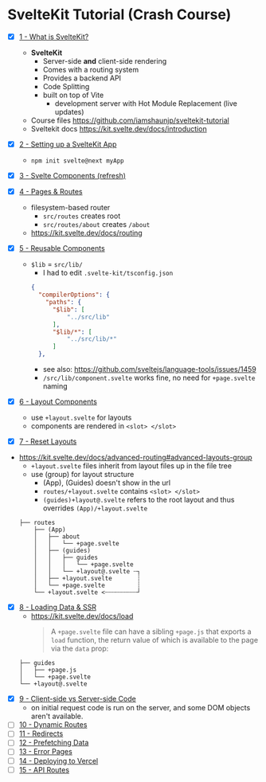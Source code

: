 # SvelteKit Tutorial (Crash Course)

- [x] [1 - What is SvelteKit?](https://www.youtube.com/watch?v=9OlLxkaeVvw&list=PL4cUxeGkcC9hpM9ARM59Ve3jqcb54dqiP&index=1&pp=iAQB)

  - **SvelteKit**
    - Server-side **and** client-side rendering
    - Comes with a routing system
    - Provides a backend API
    - Code Splitting
    - built on top of Vite
      - development server with Hot Module Replacement (live updates)
  - Course files https://github.com/iamshaunjp/sveltekit-tutorial
  - Sveltekit docs https://kit.svelte.dev/docs/introduction

- [x] [2 - Setting up a SvelteKit App](https://www.youtube.com/watch?v=_M-iOKo4FnE&list=PL4cUxeGkcC9hpM9ARM59Ve3jqcb54dqiP&index=2&pp=iAQB)
  - `npm init svelte@next myApp`
- [x] [3 - Svelte Components (refresh)](https://www.youtube.com/watch?v=WK4SN853CqI&list=PL4cUxeGkcC9hpM9ARM59Ve3jqcb54dqiP&index=3&pp=iAQB)
- [x] [4 - Pages & Routes](https://www.youtube.com/watch?v=ftiTVitDbx0&list=PL4cUxeGkcC9hpM9ARM59Ve3jqcb54dqiP&index=4&pp=iAQB)
  - filesystem-based router
    - `src/routes` creates root
    - `src/routes/about` creates `/about`
  - https://kit.svelte.dev/docs/routing
- [x] [5 - Reusable Components](https://www.youtube.com/watch?v=5IajHJULs5I&list=PL4cUxeGkcC9hpM9ARM59Ve3jqcb54dqiP&index=5&pp=iAQB)

  - `$lib` = `src/lib/`
    - I had to edit `.svelte-kit/tsconfig.json`
    ```json
    {
      "compilerOptions": {
        "paths": {
          "$lib": [
              "../src/lib"
          ],
          "$lib/*": [
              "../src/lib/*"
          ]
      },
    ```
    - see also: https://github.com/sveltejs/language-tools/issues/1459
    - `/src/lib/component.svelte` works fine, no need for `+page.svelte` naming

- [x] [6 - Layout Components](https://www.youtube.com/watch?v=shTnwJa4SRA&list=PL4cUxeGkcC9hpM9ARM59Ve3jqcb54dqiP&index=6&pp=iAQB)
  - use `+layout.svelte` for layouts
  - components are rendered in `<slot> </slot>`
- [x] [7 - Reset Layouts](https://www.youtube.com/watch?v=t7UlyE2Jhx4&list=PL4cUxeGkcC9hpM9ARM59Ve3jqcb54dqiP&index=7&pp=iAQB)
- https://kit.svelte.dev/docs/advanced-routing#advanced-layouts-group
  - `+layout.svelte` files inherit from layout files up in the file tree
  - use (group) for layout structure
    - (App), (Guides) doesn't show in the url
    - `routes/+layout.svelte` contains `<slot> </slot>`
    - `(guides)+layout@.svelte` refers to the root layout and thus overrides `(App)/+layout.svelte`
  ```
  ├── routes
      ├── (App)
      │   ├── about
      │   │   └── +page.svelte
      │   ├── (guides)
      │   │   ├── guides
      │   │   │   └── +page.svelte
      │   │   └── +layout@.svelte ┄┐
      │   ├── +layout.svelte       ┊
      │   └── +page.svelte         ┊
      └── +layout.svelte <┄┄┄┄┄┄┄┄┄┘
  ```
- [x] [8 - Loading Data & SSR](https://www.youtube.com/watch?v=a5OiuEu1Q6M&list=PL4cUxeGkcC9hpM9ARM59Ve3jqcb54dqiP&index=8&pp=iAQB)
  - https://kit.svelte.dev/docs/load
    > A `+page.svelte` file can have a sibling `+page.js` that exports a `load` function, the return value of which is available to the page via the `data` prop:
  ```
  ├── guides
  │   ├── +page.js
  │   └── +page.svelte
  └── +layout@.svelte
  ```
- [x] [9 - Client-side vs Server-side Code](https://www.youtube.com/watch?v=Nzcefm5Izc8&list=PL4cUxeGkcC9hpM9ARM59Ve3jqcb54dqiP&index=9&pp=iAQB)
  - on initial request code is run on the server, and some DOM objects aren't available.
- [ ] [10 - Dynamic Routes](https://www.youtube.com/watch?v=Y2_bJoFbQQg&list=PL4cUxeGkcC9hpM9ARM59Ve3jqcb54dqiP&index=10&pp=iAQB)
- [ ] [11 - Redirects](https://www.youtube.com/watch?v=KpruqbynhjE&list=PL4cUxeGkcC9hpM9ARM59Ve3jqcb54dqiP&index=11&pp=iAQB)
- [ ] [12 - Prefetching Data](https://www.youtube.com/watch?v=YK5Pmcv0BFk&list=PL4cUxeGkcC9hpM9ARM59Ve3jqcb54dqiP&index=12&pp=iAQB)
- [ ] [13 - Error Pages](https://www.youtube.com/watch?v=MUjgMu5no3A&list=PL4cUxeGkcC9hpM9ARM59Ve3jqcb54dqiP&index=13&pp=iAQB)
- [ ] [14 - Deploying to Vercel](https://www.youtube.com/watch?v=gUs-Sissb48&list=PL4cUxeGkcC9hpM9ARM59Ve3jqcb54dqiP&index=14&pp=iAQB)
- [ ] [15 - API Routes](https://www.youtube.com/watch?v=0gor32MSyiA&list=PL4cUxeGkcC9hpM9ARM59Ve3jqcb54dqiP&index=15&pp=iAQB)
